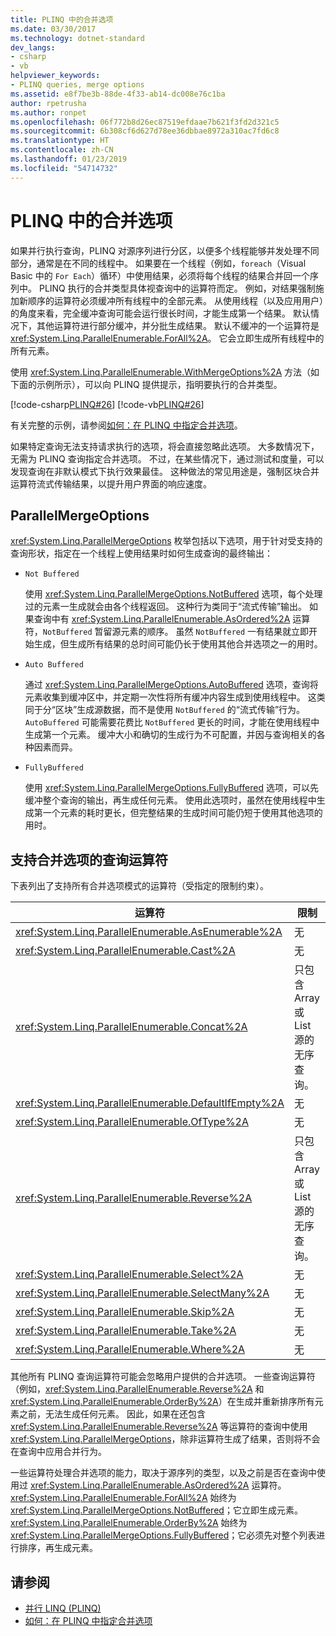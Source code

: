 ```yaml
---
title: PLINQ 中的合并选项
ms.date: 03/30/2017
ms.technology: dotnet-standard
dev_langs:
- csharp
- vb
helpviewer_keywords:
- PLINQ queries, merge options
ms.assetid: e8f7be3b-88de-4f33-ab14-dc008e76c1ba
author: rpetrusha
ms.author: ronpet
ms.openlocfilehash: 06f772b8d26ec87519efdaae7b621f3fd2d321c5
ms.sourcegitcommit: 6b308cf6d627d78ee36dbbae8972a310ac7fd6c8
ms.translationtype: HT
ms.contentlocale: zh-CN
ms.lasthandoff: 01/23/2019
ms.locfileid: "54714732"
---
```

# <a name="merge-options-in-plinq"></a>PLINQ 中的合并选项
如果并行执行查询，PLINQ 对源序列进行分区，以便多个线程能够并发处理不同部分，通常是在不同的线程中。 如果要在一个线程（例如，`foreach`（Visual Basic 中的 `For Each`）循环）中使用结果，必须将每个线程的结果合并回一个序列中。 PLINQ 执行的合并类型具体视查询中的运算符而定。 例如，对结果强制施加新顺序的运算符必须缓冲所有线程中的全部元素。 从使用线程（以及应用用户）的角度来看，完全缓冲查询可能会运行很长时间，才能生成第一个结果。 默认情况下，其他运算符进行部分缓冲，并分批生成结果。 默认不缓冲的一个运算符是 <xref:System.Linq.ParallelEnumerable.ForAll%2A>。 它会立即生成所有线程中的所有元素。  
  
 使用 <xref:System.Linq.ParallelEnumerable.WithMergeOptions%2A> 方法（如下面的示例所示），可以向 PLINQ 提供提示，指明要执行的合并类型。  
  
 [!code-csharp[PLINQ#26](../../../samples/snippets/csharp/VS_Snippets_Misc/plinq/cs/plinqsamples.cs#26)]
 [!code-vb[PLINQ#26](../../../samples/snippets/visualbasic/VS_Snippets_Misc/plinq/vb/plinq2_vb.vb#26)]  
  
 有关完整的示例，请参阅[如何：在 PLINQ 中指定合并选项](../../../docs/standard/parallel-programming/how-to-specify-merge-options-in-plinq.md)。  
  
 如果特定查询无法支持请求执行的选项，将会直接忽略此选项。 大多数情况下，无需为 PLINQ 查询指定合并选项。 不过，在某些情况下，通过测试和度量，可以发现查询在非默认模式下执行效果最佳。 这种做法的常见用途是，强制区块合并运算符流式传输结果，以提升用户界面的响应速度。  
  
## <a name="parallelmergeoptions"></a>ParallelMergeOptions  
 <xref:System.Linq.ParallelMergeOptions> 枚举包括以下选项，用于针对受支持的查询形状，指定在一个线程上使用结果时如何生成查询的最终输出：  
  
-   `Not Buffered`  
  
     使用 <xref:System.Linq.ParallelMergeOptions.NotBuffered> 选项，每个处理过的元素一生成就会由各个线程返回。 这种行为类同于“流式传输”输出。 如果查询中有 <xref:System.Linq.ParallelEnumerable.AsOrdered%2A> 运算符，`NotBuffered` 暂留源元素的顺序。 虽然 `NotBuffered` 一有结果就立即开始生成，但生成所有结果的总时间可能仍长于使用其他合并选项之一的用时。  
  
-   `Auto Buffered`  
  
     通过 <xref:System.Linq.ParallelMergeOptions.AutoBuffered> 选项，查询将元素收集到缓冲区中，并定期一次性将所有缓冲内容生成到使用线程中。 这类同于分“区块”生成源数据，而不是使用 `NotBuffered` 的“流式传输”行为。 `AutoBuffered` 可能需要花费比 `NotBuffered` 更长的时间，才能在使用线程中生成第一个元素。 缓冲大小和确切的生成行为不可配置，并因与查询相关的各种因素而异。  
  
-   `FullyBuffered`  
  
     使用 <xref:System.Linq.ParallelMergeOptions.FullyBuffered> 选项，可以先缓冲整个查询的输出，再生成任何元素。 使用此选项时，虽然在使用线程中生成第一个元素的耗时更长，但完整结果的生成时间可能仍短于使用其他选项的用时。  
  
## <a name="query-operators-that-support-merge-options"></a>支持合并选项的查询运算符  
 下表列出了支持所有合并选项模式的运算符（受指定的限制约束）。  
  
|运算符|限制|  
|--------------|------------------|  
|<xref:System.Linq.ParallelEnumerable.AsEnumerable%2A>|无|  
|<xref:System.Linq.ParallelEnumerable.Cast%2A>|无|  
|<xref:System.Linq.ParallelEnumerable.Concat%2A>|只包含 Array 或 List 源的无序查询。|  
|<xref:System.Linq.ParallelEnumerable.DefaultIfEmpty%2A>|无|  
|<xref:System.Linq.ParallelEnumerable.OfType%2A>|无|  
|<xref:System.Linq.ParallelEnumerable.Reverse%2A>|只包含 Array 或 List 源的无序查询。|  
|<xref:System.Linq.ParallelEnumerable.Select%2A>|无|  
|<xref:System.Linq.ParallelEnumerable.SelectMany%2A>|无|  
|<xref:System.Linq.ParallelEnumerable.Skip%2A>|无|  
|<xref:System.Linq.ParallelEnumerable.Take%2A>|无|  
|<xref:System.Linq.ParallelEnumerable.Where%2A>|无|  
  
 其他所有 PLINQ 查询运算符可能会忽略用户提供的合并选项。 一些查询运算符（例如，<xref:System.Linq.ParallelEnumerable.Reverse%2A> 和 <xref:System.Linq.ParallelEnumerable.OrderBy%2A>）在生成并重新排序所有元素之前，无法生成任何元素。 因此，如果在还包含 <xref:System.Linq.ParallelEnumerable.Reverse%2A> 等运算符的查询中使用 <xref:System.Linq.ParallelMergeOptions>，除非运算符生成了结果，否则将不会在查询中应用合并行为。  
  
 一些运算符处理合并选项的能力，取决于源序列的类型，以及之前是否在查询中使用过 <xref:System.Linq.ParallelEnumerable.AsOrdered%2A> 运算符。 <xref:System.Linq.ParallelEnumerable.ForAll%2A> 始终为 <xref:System.Linq.ParallelMergeOptions.NotBuffered>；它立即生成元素。 <xref:System.Linq.ParallelEnumerable.OrderBy%2A> 始终为 <xref:System.Linq.ParallelMergeOptions.FullyBuffered>；它必须先对整个列表进行排序，再生成元素。  
  
## <a name="see-also"></a>请参阅

- [并行 LINQ (PLINQ)](../../../docs/standard/parallel-programming/parallel-linq-plinq.md)
- [如何：在 PLINQ 中指定合并选项](../../../docs/standard/parallel-programming/how-to-specify-merge-options-in-plinq.md)
